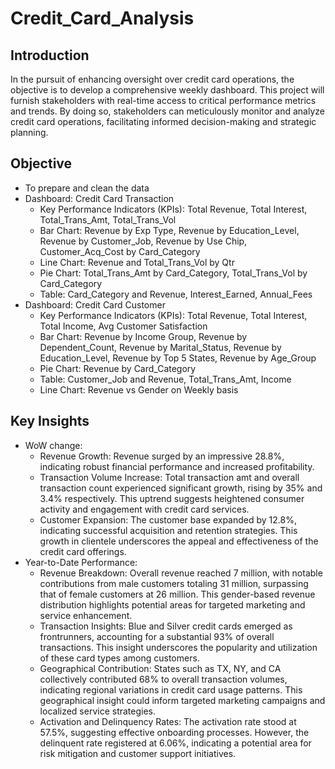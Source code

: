 # Credit_Card_Analysis

## Introduction
In the pursuit of enhancing oversight over credit card operations, the objective is to develop a comprehensive weekly dashboard. This project will furnish stakeholders with real-time access to critical performance metrics and trends. By doing so, stakeholders can meticulously monitor and analyze credit card operations, facilitating informed decision-making and strategic planning.

## Objective
- To prepare and clean the data
- Dashboard: Credit Card Transaction 
  - Key Performance Indicators (KPIs): Total Revenue, Total Interest, Total_Trans_Amt, Total_Trans_Vol
  - Bar Chart: Revenue by Exp Type, Revenue by Education_Level, Revenue by Customer_Job, Revenue by Use Chip, Customer_Acq_Cost by Card_Category
  - Line Chart: Revenue and Total_Trans_Vol by Qtr
  - Pie Chart: Total_Trans_Amt by Card_Category, Total_Trans_Vol by Card_Category
  - Table: Card_Category and Revenue, Interest_Earned, Annual_Fees
- Dashboard: Credit Card Customer
  - Key Performance Indicators (KPIs): Total Revenue, Total Interest, Total Income, Avg Customer Satisfaction
  - Bar Chart: Revenue by Income Group, Revenue by Dependent_Count, Revenue by Marital_Status, Revenue by Education_Level, Revenue by Top 5 States, Revenue by Age_Group
  - Pie Chart: Revenue by Card_Category
  - Table: Customer_Job and Revenue, Total_Trans_Amt, Income
  - Line Chart: Revenue vs Gender on Weekly basis

## Key Insights
- WoW change:
  - Revenue Growth: Revenue surged by an impressive 28.8%, indicating robust financial performance and increased profitability.
  - Transaction Volume Increase: Total transaction amt and overall transaction count experienced significant growth, rising by 35% and 3.4% respectively. This uptrend suggests heightened consumer activity and engagement with credit card services.
  - Customer Expansion: The customer base expanded by 12.8%, indicating successful acquisition and retention strategies. This growth in clientele underscores the appeal and effectiveness of the credit card offerings.
- Year-to-Date Performance:
  - Revenue Breakdown: Overall revenue reached 7 million, with notable contributions from male customers totaling 31 million, surpassing that of female customers at 26 million. This gender-based revenue distribution highlights potential areas for targeted marketing and service enhancement.
  - Transaction Insights: Blue and Silver credit cards emerged as frontrunners, accounting for a substantial 93% of overall transactions. This insight underscores the popularity and utilization of these card types among customers.
  - Geographical Contribution: States such as TX, NY, and CA collectively contributed 68% to overall transaction volumes, indicating regional variations in credit card usage patterns. This geographical insight could inform targeted marketing campaigns and localized service strategies.
  - Activation and Delinquency Rates: The activation rate stood at 57.5%, suggesting effective onboarding processes. However, the delinquent rate registered at 6.06%, indicating a potential area for risk mitigation and customer support initiatives.
    
    
